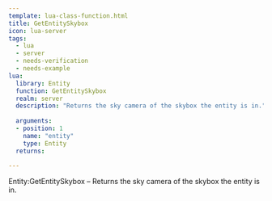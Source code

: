 ```yaml
---
template: lua-class-function.html
title: GetEntitySkybox
icon: lua-server
tags:
  - lua
  - server
  - needs-verification
  - needs-example
lua:
  library: Entity
  function: GetEntitySkybox
  realm: server
  description: "Returns the sky camera of the skybox the entity is in."
  
  arguments:
  - position: 1
    name: "entity"
    type: Entity
  returns:
    
---
```


<div class="lua__search__keywords">
Entity:GetEntitySkybox &#x2013; Returns the sky camera of the skybox the entity is in.
</div>
